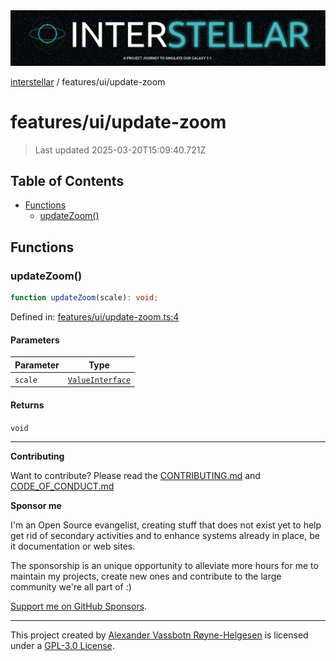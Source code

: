 <div><img alt="SPECCER logo" src="https://raw.githubusercontent.com/phun-ky/interstellar/main/public/interstellar-header.png" style="max-height:120px;"/></div>

[interstellar](../../README.md) / features/ui/update-zoom

# features/ui/update-zoom

> Last updated 2025-03-20T15:09:40.721Z

## Table of Contents

- [Functions](#functions)
  - [updateZoom()](#updatezoom)

## Functions

### updateZoom()

```ts
function updateZoom(scale): void;
```

Defined in:
[features/ui/update-zoom.ts:4](https://github.com/phun-ky/interstellar/blob/main/src/features/ui/update-zoom.ts#L4)

#### Parameters

| Parameter | Type                                                       |
| --------- | ---------------------------------------------------------- |
| `scale`   | [`ValueInterface`](../../types/distance.md#valueinterface) |

#### Returns

`void`

---

**Contributing**

Want to contribute? Please read the
[CONTRIBUTING.md](https://github.com/phun-ky/interstellar/blob/main/CONTRIBUTING.md)
and
[CODE_OF_CONDUCT.md](https://github.com/phun-ky/interstellar/blob/main/CODE_OF_CONDUCT.md)

**Sponsor me**

I'm an Open Source evangelist, creating stuff that does not exist yet to help
get rid of secondary activities and to enhance systems already in place, be it
documentation or web sites.

The sponsorship is an unique opportunity to alleviate more hours for me to
maintain my projects, create new ones and contribute to the large community
we're all part of :)

[Support me on GitHub Sponsors](https://github.com/sponsors/phun-ky).

---

This project created by [Alexander Vassbotn Røyne-Helgesen](http://phun-ky.net)
is licensed under a
[GPL-3.0 License](https://choosealicense.com/licenses/gpl-3.0/).
